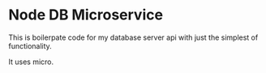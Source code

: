 # Node DB Microservice

This is boilerpate code for my database server api with just the simplest of functionality.

It uses micro.
